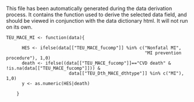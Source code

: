 This file has been automatically generated during the data derivation process.
It contains the function used to derive the selected data field, and should be viewed in conjunction with the data dictionary html.
It will not run on its own.


```
TEU_MACE_MI <- function(data){
      
      HES <- ifelse(data[["TEU_MACE_fucomp"]] %in% c("Nonfatal MI",
                                                     "MI prevention procedure"), 1,0)
      death <- ifelse((data[["TEU_MACE_fucomp"]]=="CVD death" & !is.na(data[["TEU_MACE_fucomp"]])) & 
                        data[["TEU_Dth_MACE_dthtype"]] %in% c("MI"), 1,0)
      y <- as.numeric(HES|death)
      
    }
```


